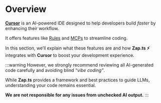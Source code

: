 # Overview

[**Cursor**](https://www.cursor.com/) is an AI-powered IDE designed to help developers build *faster* by enhancing their workflow.

It offers features like [Rules](https://docs.cursor.com/context/rules) and [MCPs](https://docs.cursor.com/context/model-context-protocol) to streamline coding.

In this section, we’ll explain what these features are and how **Zap.ts ⚡️** integrates with **Cursor** to boost your development experience.

:::warning
However, we strongly recommend reviewing all AI-generated code carefully and avoiding blind _“vibe coding”_.

While **Zap.ts** provides a framework and best practices to guide LLMs, understanding your code remains essential.

**We are not responsible for any issues from unchecked AI output.**
:::
